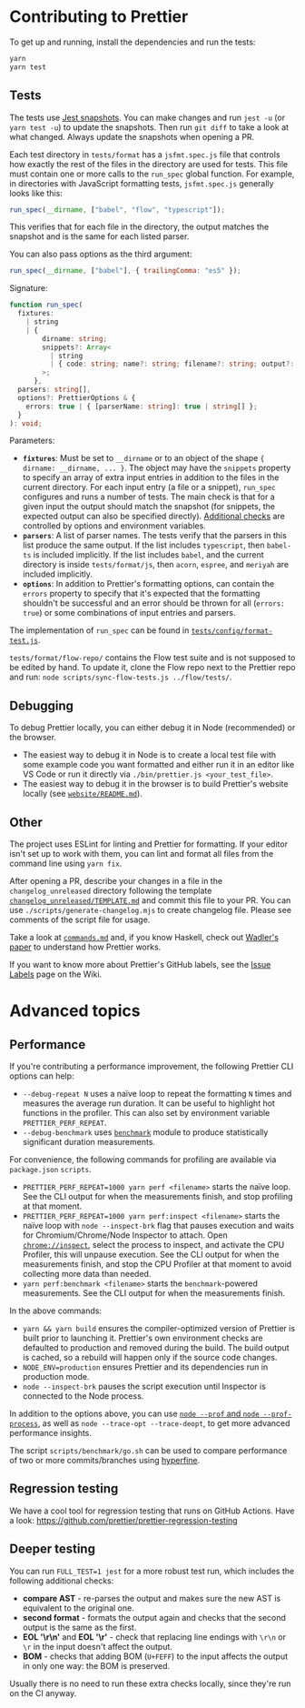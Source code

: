 # Contributing to Prettier

To get up and running, install the dependencies and run the tests:

```bash
yarn
yarn test
```

## Tests

The tests use [Jest snapshots](https://facebook.github.io/jest/docs/en/snapshot-testing.html). You can make changes and run `jest -u` (or `yarn test -u`) to update the snapshots. Then run `git diff` to take a look at what changed. Always update the snapshots when opening a PR.

Each test directory in `tests/format` has a `jsfmt.spec.js` file that controls how exactly the rest of the files in the directory are used for tests. This file must contain one or more calls to the `run_spec` global function. For example, in directories with JavaScript formatting tests, `jsfmt.spec.js` generally looks like this:

```js
run_spec(__dirname, ["babel", "flow", "typescript"]);
```

This verifies that for each file in the directory, the output matches the snapshot and is the same for each listed parser.

You can also pass options as the third argument:

```js
run_spec(__dirname, ["babel"], { trailingComma: "es5" });
```

Signature:

```ts
function run_spec(
  fixtures:
    | string
    | {
        dirname: string;
        snippets?: Array<
          | string
          | { code: string; name?: string; filename?: string; output?: string }
        >;
      },
  parsers: string[],
  options?: PrettierOptions & {
    errors: true | { [parserName: string]: true | string[] };
  }
): void;
```

Parameters:

- **`fixtures`**: Must be set to `__dirname` or to an object of the shape `{ dirname: __dirname, ... }`. The object may have the `snippets` property to specify an array of extra input entries in addition to the files in the current directory. For each input entry (a file or a snippet), `run_spec` configures and runs a number of tests. The main check is that for a given input the output should match the snapshot (for snippets, the expected output can also be specified directly). [Additional checks](#deeper-testing) are controlled by options and environment variables.
- **`parsers`**: A list of parser names. The tests verify that the parsers in this list produce the same output. If the list includes `typescript`, then `babel-ts` is included implicitly. If the list includes `babel`, and the current directory is inside `tests/format/js`, then `acorn`, `espree`, and `meriyah` are included implicitly.
- **`options`**: In addition to Prettier's formatting options, can contain the `errors` property to specify that it's expected that the formatting shouldn't be successful and an error should be thrown for all (`errors: true`) or some combinations of input entries and parsers.

The implementation of `run_spec` can be found in [`tests/config/format-test.js`](tests/config/format-test.js).

`tests/format/flow-repo/` contains the Flow test suite and is not supposed to be edited by hand. To update it, clone the Flow repo next to the Prettier repo and run: `node scripts/sync-flow-tests.js ../flow/tests/`.

## Debugging

To debug Prettier locally, you can either debug it in Node (recommended) or the browser.

- The easiest way to debug it in Node is to create a local test file with some example code you want formatted and either run it in an editor like VS Code or run it directly via `./bin/prettier.js <your_test_file>`.
- The easiest way to debug it in the browser is to build Prettier's website locally (see [`website/README.md`](website/README.md)).

## Other

The project uses ESLint for linting and Prettier for formatting. If your editor isn't set up to work with them, you can lint and format all files from the command line using `yarn fix`.

After opening a PR, describe your changes in a file in the `changelog_unreleased` directory following the template [`changelog_unreleased/TEMPLATE.md`](changelog_unreleased/TEMPLATE.md) and commit this file to your PR. You can use `./scripts/generate-changelog.mjs` to create changelog file. Please see comments of the script file for usage.

Take a look at [`commands.md`](commands.md) and, if you know Haskell, check out [Wadler's paper](http://homepages.inf.ed.ac.uk/wadler/papers/prettier/prettier.pdf) to understand how Prettier works.

If you want to know more about Prettier's GitHub labels, see the [Issue Labels](https://github.com/prettier/prettier/wiki/Issue-Labels) page on the Wiki.

# Advanced topics

## Performance

If you're contributing a performance improvement, the following Prettier CLI options can help:

- `--debug-repeat N` uses a naïve loop to repeat the formatting `N` times and measures the average run duration. It can be useful to highlight hot functions in the profiler. This can also set by environment variable `PRETTIER_PERF_REPEAT`.
- `--debug-benchmark` uses [`benchmark`](https://npm.im/benchmark) module to produce statistically significant duration measurements.

For convenience, the following commands for profiling are available via `package.json` `scripts`.

- `PRETTIER_PERF_REPEAT=1000 yarn perf <filename>` starts the naïve loop. See the CLI output for when the measurements finish, and stop profiling at that moment.
- `PRETTIER_PERF_REPEAT=1000 yarn perf:inspect <filename>` starts the naïve loop with `node --inspect-brk` flag that pauses execution and waits for Chromium/Chrome/Node Inspector to attach. Open [`chrome://inspect`](chrome://inspect), select the process to inspect, and activate the CPU Profiler, this will unpause execution. See the CLI output for when the measurements finish, and stop the CPU Profiler at that moment to avoid collecting more data than needed.
- `yarn perf:benchmark <filename>` starts the `benchmark`-powered measurements. See the CLI output for when the measurements finish.

In the above commands:

- `yarn && yarn build` ensures the compiler-optimized version of Prettier is built prior to launching it. Prettier's own environment checks are defaulted to production and removed during the build. The build output is cached, so a rebuild will happen only if the source code changes.
- `NODE_ENV=production` ensures Prettier and its dependencies run in production mode.
- `node --inspect-brk` pauses the script execution until Inspector is connected to the Node process.

In addition to the options above, you can use [`node --prof` and `node --prof-process`](https://nodejs.org/en/docs/guides/simple-profiling/), as well as `node --trace-opt --trace-deopt`, to get more advanced performance insights.

The script `scripts/benchmark/go.sh` can be used to compare performance of two or more commits/branches using [hyperfine](https://github.com/sharkdp/hyperfine).

## Regression testing

We have a cool tool for regression testing that runs on GitHub Actions. Have a look: https://github.com/prettier/prettier-regression-testing

## Deeper testing

You can run `FULL_TEST=1 jest` for a more robust test run, which includes the following additional checks:

- **compare AST** - re-parses the output and makes sure the new AST is equivalent to the original one.
- **second format** - formats the output again and checks that the second output is the same as the first.
- **EOL '\r\n'** and **EOL '\r'** - check that replacing line endings with `\r\n` or `\r` in the input doesn't affect the output.
- **BOM** - checks that adding BOM (`U+FEFF`) to the input affects the output in only one way: the BOM is preserved.

Usually there is no need to run these extra checks locally, since they're run on the CI anyway.
